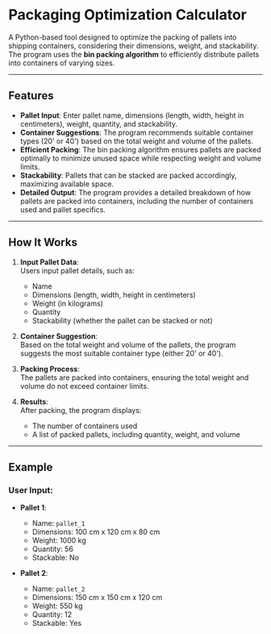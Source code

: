 # Packaging Optimization Calculator

A Python-based tool designed to optimize the packing of pallets into shipping containers, considering their dimensions, weight, and stackability. The program uses the **bin packing algorithm** to efficiently distribute pallets into containers of varying sizes.

---

## Features

- **Pallet Input**: Enter pallet name, dimensions (length, width, height in centimeters), weight, quantity, and stackability.
- **Container Suggestions**: The program recommends suitable container types (20' or 40') based on the total weight and volume of the pallets.
- **Efficient Packing**: The bin packing algorithm ensures pallets are packed optimally to minimize unused space while respecting weight and volume limits.
- **Stackability**: Pallets that can be stacked are packed accordingly, maximizing available space.
- **Detailed Output**: The program provides a detailed breakdown of how pallets are packed into containers, including the number of containers used and pallet specifics.

---

## How It Works

1. **Input Pallet Data**:  
   Users input pallet details, such as:
   - Name
   - Dimensions (length, width, height in centimeters)
   - Weight (in kilograms)
   - Quantity
   - Stackability (whether the pallet can be stacked or not)
   
2. **Container Suggestion**:  
   Based on the total weight and volume of the pallets, the program suggests the most suitable container type (either 20' or 40').

3. **Packing Process**:  
   The pallets are packed into containers, ensuring the total weight and volume do not exceed container limits.

4. **Results**:  
   After packing, the program displays:
   - The number of containers used
   - A list of packed pallets, including quantity, weight, and volume

---

## Example

### User Input:

- **Pallet 1**:  
  - Name: `pallet_1`  
  - Dimensions: 100 cm x 120 cm x 80 cm  
  - Weight: 1000 kg  
  - Quantity: 56  
  - Stackable: No

- **Pallet 2**:  
  - Name: `pallet_2`  
  - Dimensions: 150 cm x 150 cm x 120 cm  
  - Weight: 550 kg  
  - Quantity: 12  
  - Stackable: Yes




